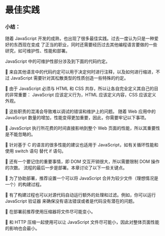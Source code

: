 # 最佳实践

### 小结：

随着 JavaScript 开发的成熟，也出现了很多最佳实践。过去一度认为只是一种爱好的东西现在变成
了正当的职业，同时还需要经历过去其他编程语言要做的一些研究，如可维护性、性能和部署。

JavaScript 中的可维护性部分涉及到下面的代码约定。

  来自其他语言中的代码约定可以用于决定何时进行注释，以及如何进行缩进，不过 JavaScript
需要针对其松散类型的性质创造一些特殊的约定。

  由于 JavaScript 必须与 HTML 和 CSS 共存，所以让各自完全定义其自己的目的非常重要：
JavaScript 应该定义行为，HTML 应该定义内容，CSS 应该定义外观。

  这些职责的混淆会导致难以调试的错误和维护上的问题。
随着 Web 应用中的 JavaScript 数量的增加，性能变得更加重要，因此，你需要牢记以下事项。

  JavaScript 执行所花费的时间直接影响到整个 Web 页面的性能，所以其重要性是不能忽略的。

  针对基于 C 的语言的很多性能的建议也适用于 JavaScript，如有关循环性能和使用 switch 语句
替代 if 语句。

  还有一个要记住的重要事情，即 DOM 交互开销很大，所以需要限制 DOM 操作的次数。
流程的最后一步是部署。本章讨论了以下一些关键点。

  为了协助部署，推荐设置一个可以将 JavaScript 合并为较少文件（理想情况是一个）的构建过程。

  有了构建过程也可以对源代码自动运行额外的处理和过滤。例如，你可以运行 JavaScript 验证器
来确保没有语法错误或者是代码没有潜在的问题。

  在部署前推荐使用压缩器将文件尽可能变小。

  和 HTTP 压缩一起使用可以让 JavaScript 文件尽可能小，因此对整体页面性能的影响也会最小。